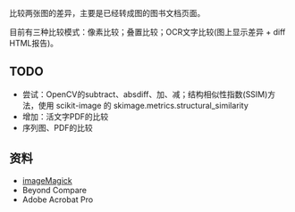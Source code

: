 
比较两张图的差异，主要是已经转成图的图书文档页面。

目前有三种比较模式：像素比较；叠置比较；OCR文字比较(图上显示差异 + diff HTML报告)。

## TODO

* 尝试：OpenCV的subtract、absdiff、加、减；结构相似性指数(SSIM)方法，使用 scikit-image 的 skimage.metrics.structural_similarity
* 增加：活文字PDF的比较
* 序列图、PDF的比较

## 资料

* [imageMagick](https://stackoverflow.com/questions/5132749/diff-an-image-using-imagemagick)
* Beyond Compare
* Adobe Acrobat Pro

<!--
1. 键盘快捷键及其功能
|快捷键 | 功能（默认对A图，加Ctrl后同时针对A、B图）|
| ---     | ---      |
| PgUp| 上翻页 |
| PgDn    | 下翻页   |
| Left    | 左移     |
| Right   | 右移     |
| Up      | 上移     |
| Down    | 下移     |
| Shift + | 放大     |
| Shift - | 缩小     |
| tab     | 切换图层 |
 -->
